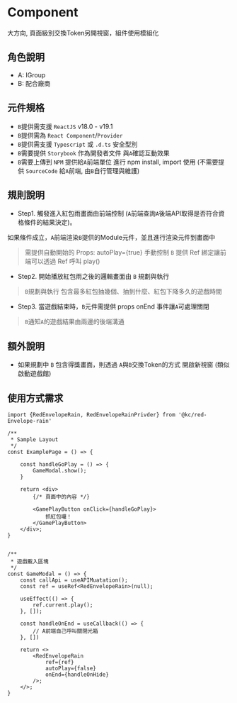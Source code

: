 # Component

大方向, 頁面級別交換Token另開視窗，組件使用模組化

## 角色說明
- A: IGroup
- B: 配合廠商

## 元件規格
- `B`提供需支援 `ReactJS` v18.0 - v19.1
- `B`提供需為 `React Component`/`Provider`
- `B`提供需支援 `Typescript` 或 `.d.ts` 安全型別
- `B`需要提供 `Storybook` 作為開發者文件 與`A`確認互動效果
- `B`需要上傳到 `NPM` 提供給`A`前端單位 進行 npm install, import 使用 (不需要提供 `SourceCode` 給`A`前端, 由`B`自行管理與維護)

## 規則說明
- Step1. 觸發進入紅包雨畫面由前端控制 (`A`前端查詢`A`後端API取得是否符合資格條件的結果決定)。

如果條件成立，`A`前端渲染`B`提供的Module元件，並且進行渲染元件到畫面中
 > 需提供自動開始的 Props: autoPlay={true}
 > 手動控制 `B` 提供 Ref 綁定讓前端可以透過 Ref 呼叫 play()
 
- Step2. 開始播放紅包雨之後的邏輯畫面由 `B` 規劃與執行
> `B`規劃與執行 包含最多紅包抽幾個、抽到什麼、紅包下降多久的遊戲時間
- Step3. 當遊戲結束時，`B`元件需提供 props onEnd 事件讓`A`可處理關閉
> `B`通知`A`的遊戲結果由兩邊的後端溝通

## 額外說明
- 如果規劃中 `B` 包含得獎畫面，則透過 `A`與`B`交換Token的方式 開啟新視窗 (類似啟動遊戲館)

## 使用方式需求

```tsx
import {RedEnvelopeRain, RedEnvelopeRainPrivder} from '@kc/red-Envelope-rain'

/**
 * Sample Layout
 */
const ExamplePage = () => {

    const handleGoPlay = () => {
        GameModal.show();
    }
    
    return <div>
        {/* 頁面中的內容 */}
        
        <GamePlayButton onClick={handleGoPlay}>
            抓紅包囉！
        </GamePlayButton>
    </div>;
}


/**
 * 遊戲載入區塊
 */
const GameModal = () => {
    const callApi = useAPIMuatation();
    const ref = useRef<RedEnvelopeRain>(null);

    useEffect(() => {
        ref.current.play();
    }, []);
    
    const handleOnEnd = useCallback(() => {
        // A前端自己呼叫關閉光箱
    }, [])
    
    return <>
        <RedEnvelopeRain 
            ref={ref}
            autoPlay={false}
            onEnd={handleOnHide}
        />; 
    </>;
}
```


